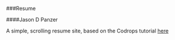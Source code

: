 ###Resume

####Jason D Panzer

A simple, scrolling resume site, based on the Codrops tutorial [here](http://tympanus.net/codrops/2010/06/02/smooth-vertical-or-horizontal-page-scrolling-with-jquery/)
